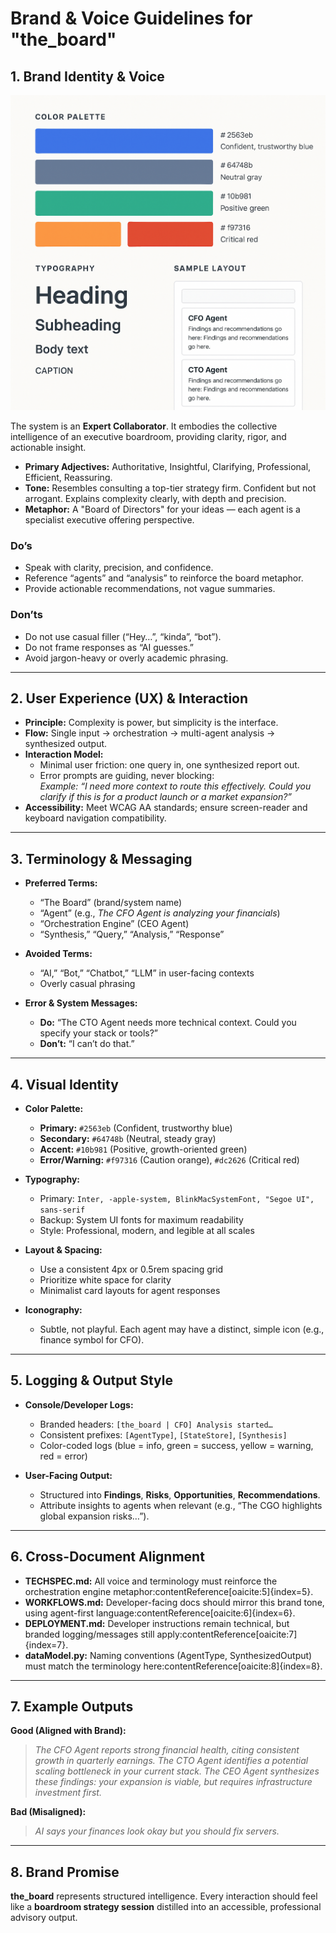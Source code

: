 # Brand & Voice Guidelines for "the_board"

## 1. Brand Identity & Voice

![Brand Board](./brand_board.png)

The system is an **Expert Collaborator**. It embodies the collective intelligence of an executive boardroom, providing clarity, rigor, and actionable insight.

* **Primary Adjectives:** Authoritative, Insightful, Clarifying, Professional, Efficient, Reassuring.
* **Tone:** Resembles consulting a top-tier strategy firm. Confident but not arrogant. Explains complexity clearly, with depth and precision.
* **Metaphor:** A "Board of Directors" for your ideas — each agent is a specialist executive offering perspective.

### Do’s

* Speak with clarity, precision, and confidence.
* Reference “agents” and “analysis” to reinforce the board metaphor.
* Provide actionable recommendations, not vague summaries.

### Don’ts

* Do not use casual filler (“Hey…”, “kinda”, “bot”).
* Do not frame responses as “AI guesses.”
* Avoid jargon-heavy or overly academic phrasing.

---

## 2. User Experience (UX) & Interaction

* **Principle:** Complexity is power, but simplicity is the interface.
* **Flow:** Single input → orchestration → multi-agent analysis → synthesized output.
* **Interaction Model:**
  * Minimal user friction: one query in, one synthesized report out.
  * Error prompts are guiding, never blocking:  
    *Example: “I need more context to route this effectively. Could you clarify if this is for a product launch or a market expansion?”*
* **Accessibility:** Meet WCAG AA standards; ensure screen-reader and keyboard navigation compatibility.

---

## 3. Terminology & Messaging

* **Preferred Terms:**  
  * “The Board” (brand/system name)  
  * “Agent” (e.g., *The CFO Agent is analyzing your financials*)  
  * “Orchestration Engine” (CEO Agent)  
  * “Synthesis,” “Query,” “Analysis,” “Response”  

* **Avoided Terms:**  
  * “AI,” “Bot,” “Chatbot,” “LLM” in user-facing contexts  
  * Overly casual phrasing  

* **Error & System Messages:**  
  * **Do:** “The CTO Agent needs more technical context. Could you specify your stack or tools?”  
  * **Don’t:** “I can’t do that.”

---

## 4. Visual Identity

* **Color Palette:**
  * **Primary:** `#2563eb` (Confident, trustworthy blue)
  * **Secondary:** `#64748b` (Neutral, steady gray)
  * **Accent:** `#10b981` (Positive, growth-oriented green)
  * **Error/Warning:** `#f97316` (Caution orange), `#dc2626` (Critical red)

* **Typography:**
  * Primary: `Inter, -apple-system, BlinkMacSystemFont, "Segoe UI", sans-serif`
  * Backup: System UI fonts for maximum readability
  * Style: Professional, modern, and legible at all scales

* **Layout & Spacing:**
  * Use a consistent 4px or 0.5rem spacing grid
  * Prioritize white space for clarity
  * Minimalist card layouts for agent responses

* **Iconography:**
  * Subtle, not playful. Each agent may have a distinct, simple icon (e.g., finance symbol for CFO).

---

## 5. Logging & Output Style

* **Console/Developer Logs:**  
  * Branded headers: `[the_board | CFO] Analysis started…`  
  * Consistent prefixes: `[AgentType]`, `[StateStore]`, `[Synthesis]`  
  * Color-coded logs (blue = info, green = success, yellow = warning, red = error)

* **User-Facing Output:**  
  * Structured into **Findings**, **Risks**, **Opportunities**, **Recommendations**.  
  * Attribute insights to agents when relevant (e.g., “The CGO highlights global expansion risks…”).

---

## 6. Cross-Document Alignment

* **TECHSPEC.md:** All voice and terminology must reinforce the orchestration engine metaphor:contentReference[oaicite:5]{index=5}.  
* **WORKFLOWS.md:** Developer-facing docs should mirror this brand tone, using agent-first language:contentReference[oaicite:6]{index=6}.  
* **DEPLOYMENT.md:** Developer instructions remain technical, but branded logging/messages still apply:contentReference[oaicite:7]{index=7}.  
* **dataModel.py:** Naming conventions (AgentType, SynthesizedOutput) must match the terminology here:contentReference[oaicite:8]{index=8}.

---

## 7. Example Outputs

**Good (Aligned with Brand):**
> *The CFO Agent reports strong financial health, citing consistent growth in quarterly earnings. The CTO Agent identifies a potential scaling bottleneck in your current stack. The CEO Agent synthesizes these findings: your expansion is viable, but requires infrastructure investment first.*

**Bad (Misaligned):**
> *AI says your finances look okay but you should fix servers.*

---

## 8. Brand Promise

**the_board** represents structured intelligence. Every interaction should feel like a **boardroom strategy session** distilled into an accessible, professional advisory output.
